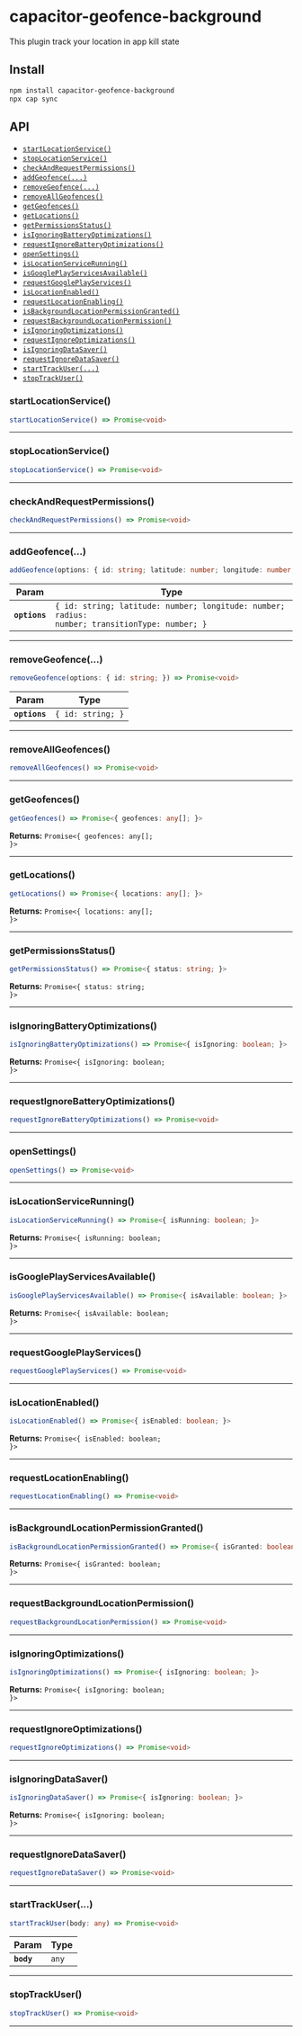 # capacitor-geofence-background

This plugin track your location in app kill state

## Install

```bash
npm install capacitor-geofence-background
npx cap sync
```

## API

<docgen-index>

* [`startLocationService()`](#startlocationservice)
* [`stopLocationService()`](#stoplocationservice)
* [`checkAndRequestPermissions()`](#checkandrequestpermissions)
* [`addGeofence(...)`](#addgeofence)
* [`removeGeofence(...)`](#removegeofence)
* [`removeAllGeofences()`](#removeallgeofences)
* [`getGeofences()`](#getgeofences)
* [`getLocations()`](#getlocations)
* [`getPermissionsStatus()`](#getpermissionsstatus)
* [`isIgnoringBatteryOptimizations()`](#isignoringbatteryoptimizations)
* [`requestIgnoreBatteryOptimizations()`](#requestignorebatteryoptimizations)
* [`openSettings()`](#opensettings)
* [`isLocationServiceRunning()`](#islocationservicerunning)
* [`isGooglePlayServicesAvailable()`](#isgoogleplayservicesavailable)
* [`requestGooglePlayServices()`](#requestgoogleplayservices)
* [`isLocationEnabled()`](#islocationenabled)
* [`requestLocationEnabling()`](#requestlocationenabling)
* [`isBackgroundLocationPermissionGranted()`](#isbackgroundlocationpermissiongranted)
* [`requestBackgroundLocationPermission()`](#requestbackgroundlocationpermission)
* [`isIgnoringOptimizations()`](#isignoringoptimizations)
* [`requestIgnoreOptimizations()`](#requestignoreoptimizations)
* [`isIgnoringDataSaver()`](#isignoringdatasaver)
* [`requestIgnoreDataSaver()`](#requestignoredatasaver)
* [`startTrackUser(...)`](#starttrackuser)
* [`stopTrackUser()`](#stoptrackuser)

</docgen-index>

<docgen-api>
<!--Update the source file JSDoc comments and rerun docgen to update the docs below-->

### startLocationService()

```typescript
startLocationService() => Promise<void>
```

--------------------


### stopLocationService()

```typescript
stopLocationService() => Promise<void>
```

--------------------


### checkAndRequestPermissions()

```typescript
checkAndRequestPermissions() => Promise<void>
```

--------------------


### addGeofence(...)

```typescript
addGeofence(options: { id: string; latitude: number; longitude: number; radius: number; transitionType: number; }) => Promise<void>
```

| Param         | Type                                                                                                      |
| ------------- | --------------------------------------------------------------------------------------------------------- |
| **`options`** | <code>{ id: string; latitude: number; longitude: number; radius: number; transitionType: number; }</code> |

--------------------


### removeGeofence(...)

```typescript
removeGeofence(options: { id: string; }) => Promise<void>
```

| Param         | Type                         |
| ------------- | ---------------------------- |
| **`options`** | <code>{ id: string; }</code> |

--------------------


### removeAllGeofences()

```typescript
removeAllGeofences() => Promise<void>
```

--------------------


### getGeofences()

```typescript
getGeofences() => Promise<{ geofences: any[]; }>
```

**Returns:** <code>Promise&lt;{ geofences: any[]; }&gt;</code>

--------------------


### getLocations()

```typescript
getLocations() => Promise<{ locations: any[]; }>
```

**Returns:** <code>Promise&lt;{ locations: any[]; }&gt;</code>

--------------------


### getPermissionsStatus()

```typescript
getPermissionsStatus() => Promise<{ status: string; }>
```

**Returns:** <code>Promise&lt;{ status: string; }&gt;</code>

--------------------


### isIgnoringBatteryOptimizations()

```typescript
isIgnoringBatteryOptimizations() => Promise<{ isIgnoring: boolean; }>
```

**Returns:** <code>Promise&lt;{ isIgnoring: boolean; }&gt;</code>

--------------------


### requestIgnoreBatteryOptimizations()

```typescript
requestIgnoreBatteryOptimizations() => Promise<void>
```

--------------------


### openSettings()

```typescript
openSettings() => Promise<void>
```

--------------------


### isLocationServiceRunning()

```typescript
isLocationServiceRunning() => Promise<{ isRunning: boolean; }>
```

**Returns:** <code>Promise&lt;{ isRunning: boolean; }&gt;</code>

--------------------


### isGooglePlayServicesAvailable()

```typescript
isGooglePlayServicesAvailable() => Promise<{ isAvailable: boolean; }>
```

**Returns:** <code>Promise&lt;{ isAvailable: boolean; }&gt;</code>

--------------------


### requestGooglePlayServices()

```typescript
requestGooglePlayServices() => Promise<void>
```

--------------------


### isLocationEnabled()

```typescript
isLocationEnabled() => Promise<{ isEnabled: boolean; }>
```

**Returns:** <code>Promise&lt;{ isEnabled: boolean; }&gt;</code>

--------------------


### requestLocationEnabling()

```typescript
requestLocationEnabling() => Promise<void>
```

--------------------


### isBackgroundLocationPermissionGranted()

```typescript
isBackgroundLocationPermissionGranted() => Promise<{ isGranted: boolean; }>
```

**Returns:** <code>Promise&lt;{ isGranted: boolean; }&gt;</code>

--------------------


### requestBackgroundLocationPermission()

```typescript
requestBackgroundLocationPermission() => Promise<void>
```

--------------------


### isIgnoringOptimizations()

```typescript
isIgnoringOptimizations() => Promise<{ isIgnoring: boolean; }>
```

**Returns:** <code>Promise&lt;{ isIgnoring: boolean; }&gt;</code>

--------------------


### requestIgnoreOptimizations()

```typescript
requestIgnoreOptimizations() => Promise<void>
```

--------------------


### isIgnoringDataSaver()

```typescript
isIgnoringDataSaver() => Promise<{ isIgnoring: boolean; }>
```

**Returns:** <code>Promise&lt;{ isIgnoring: boolean; }&gt;</code>

--------------------


### requestIgnoreDataSaver()

```typescript
requestIgnoreDataSaver() => Promise<void>
```

--------------------


### startTrackUser(...)

```typescript
startTrackUser(body: any) => Promise<void>
```

| Param      | Type             |
| ---------- | ---------------- |
| **`body`** | <code>any</code> |

--------------------


### stopTrackUser()

```typescript
stopTrackUser() => Promise<void>
```

--------------------

</docgen-api>
